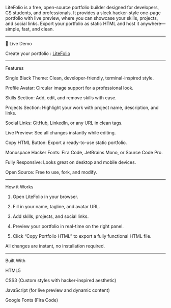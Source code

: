 LiteFolio is a free, open-source portfolio builder designed for developers, CS students, and professionals. It provides a sleek hacker-style one-page portfolio with live preview, where you can showcase your skills, projects, and social links. Export your portfolio as static HTML and host it anywhere—simple, fast, and clean.


---

🔹 Live Demo

Create your portfolio : [LiteFolio](https://azmaldev.github.io/litefolio/)

---

Features

Single Black Theme: Clean, developer-friendly, terminal-inspired style.

Profile Avatar: Circular image support for a professional look.

Skills Section: Add, edit, and remove skills with ease.

Projects Section: Highlight your work with project name, description, and links.

Social Links: GitHub, LinkedIn, or any URL in clean tags.

Live Preview: See all changes instantly while editing.

Copy HTML Button: Export a ready-to-use static portfolio.

Monospace Hacker Fonts: Fira Code, JetBrains Mono, or Source Code Pro.

Fully Responsive: Looks great on desktop and mobile devices.

Open Source: Free to use, fork, and modify.



---

How it Works

1. Open LiteFolio in your browser.


2. Fill in your name, tagline, and avatar URL.


3. Add skills, projects, and social links.


4. Preview your portfolio in real-time on the right panel.


5. Click “Copy Portfolio HTML” to export a fully functional HTML file.



All changes are instant, no installation required.


---

Built With

HTML5

CSS3 (Custom styles with hacker-inspired aesthetic)

JavaScript (for live preview and dynamic content)

Google Fonts (Fira Code)
